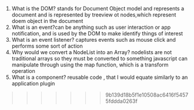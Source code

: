 
1. What is the DOM? stands for Document Object model and represents a document and is represented by treeview ot nodes,which represent doem object in the document
2. What is an event?can be anything such as user interaction or app notification, and is used by the DOM to make identify things of interest
3. What is an event listener? captures events such as mouse click and performs some sort of action
4. Why would we convert a NodeList into an Array? nodelists are not traditional arrays so they must be converted to something javascript can manipulate through using the map function, which is a transform operation
5. What is a component? reusable code , that I would equate similarly to an application plugin
>>>>>>> 9b139d18b5f1e10508ac6416f54575fddda0263f

